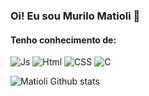 ### Oi! Eu sou Murilo Matioli 👋

#### Tenho conhecimento de:
![Js](https://img.shields.io/badge/JavaScript-F7DF1E?style=for-the-badge&logo=javascript&logoColor=black) ![Html](https://img.shields.io/badge/HTML5-E34F26?style=for-the-badge&logo=html5&logoColor=white) ![CSS](https://img.shields.io/badge/CSS3-1572B6?style=for-the-badge&logo=css3&logoColor=white) ![C](https://img.shields.io/badge/C-00599C?style=for-the-badge&logo=c&logoColor=white)


![Matioli Github stats](https://github-readme-stats.vercel.app/api?username=Matiolilegalzao&show_icons=true&theme=tokyonight)
